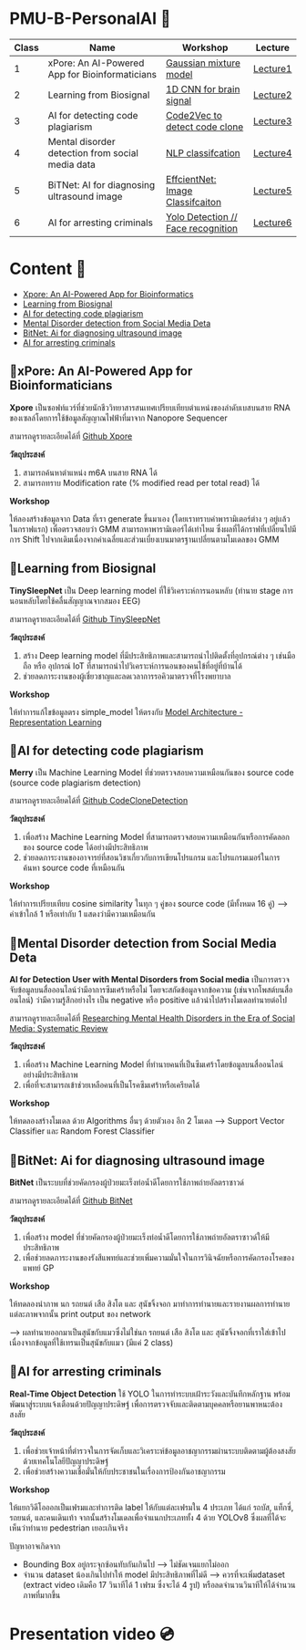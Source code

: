 # PMU-B-PersonalAI 🤖
**Class** | **Name** | **Workshop** | **Lecture**
--- | --- | --- | ---
1 | xPore: An AI-Powered App for Bioinformaticians | [Gaussian mixture model](https://github.com/punramon/PMU-B-PersonalAI/blob/main/Workshop_GMM.ipynb) | [Lecture1](https://github.com/punramon/PMU-B-PersonalAI/blob/main/Lecture/Lecture_Xpore%20.pdf)
2 | Learning from Biosignal | [1D CNN for brain signal](https://github.com/punramon/PMU-B-PersonalAI/blob/main/model.py) | [Lecture2](https://github.com/punramon/PMU-B-PersonalAI/blob/main/Lecture/Lecture_learning_from_biosignals.pdf)
3 | AI for detecting code plagiarism | [Code2Vec to detect code clone](https://github.com/punramon/PMU-B-PersonalAI/blob/main/Workshop_CodeCloneDetection.ipynb) | [Lecture3](https://github.com/punramon/PMU-B-PersonalAI/blob/main/Lecture/Lecture_CodeClone.pdf)
4 | Mental disorder detection from social media data | [NLP classifcation](https://github.com/punramon/PMU-B-PersonalAI/blob/main/Workshop_NLPclassifcation.ipynb) | [Lecture4](https://github.com/punramon/PMU-B-PersonalAI/blob/main/Lecture/Lecture_AI%20for%20Detecting%20Users%20with%20Mental%20Disorders%20from%20Social%20media.pdf)
5 | BiTNet: AI for diagnosing ultrasound image | [EffcientNet: Image Classifcaiton](https://github.com/punramon/PMU-B-PersonalAI/blob/main/Workshop_PMUB_Personal_AI_Image_classification_EfficientNetB5.ipynb) | [Lecture5](https://github.com/punramon/PMU-B-PersonalAI/blob/main/Lecture/Lecture_BitNet.pdf)
6 | AI for arresting criminals | [Yolo Detection // Face recognition](https://github.com/punramon/PMU-B-PersonalAI/blob/main/Workshop_Train_Yolov8_Object_Detection_on_Custom_Dataset.ipynb) | [Lecture6](https://github.com/punramon/PMU-B-PersonalAI/blob/main/Lecture/Lecture_ObjectDetection.pdf)

# Content 📝
* [Xpore: An AI-Powered App for Bioinformatics](https://github.com/punramon/PMU-B-PersonalAI/tree/main?tab=readme-ov-file#xpore-an-ai-powered-app-for-bioinformaticians)
* [Learning from Biosignal](https://github.com/punramon/PMU-B-PersonalAI/tree/main?tab=readme-ov-file#learning-from-biosignal)
* [AI for detecting code plagiarism](https://github.com/punramon/PMU-B-PersonalAI/tree/main?tab=readme-ov-file#ai-for-detecting-code-plagiarism)
* [Mental Disorder detection from Social Media Deta](https://github.com/punramon/PMU-B-PersonalAI/tree/main?tab=readme-ov-file#mental-disorder-detection-from-social-media-deta)
* [BitNet: Ai for diagnosing ultrasound image](https://github.com/punramon/PMU-B-PersonalAI/tree/main?tab=readme-ov-file#bitnet-ai-for-diagnosing-ultrasound-image)
* [AI for arresting criminals](https://github.com/punramon/PMU-B-PersonalAI/tree/main?tab=readme-ov-file#ai-for-arresting-criminals)
  
## 📌xPore: An AI-Powered App for Bioinformaticians
**Xpore** เป็นซอฟท์แวร์ที่ช่วยนักชีววิทยาสารสนเทศเปรียบเทียบตำแหน่งของลำดับเบสบนสาย RNA ของเซลล์โดยการใช้ข้อมูลสัญญาณไฟฟ้าที่มาจาก Nanopore Sequencer 

สามารถดูรายละเอียดได้ที่ [Github Xpore](https://github.com/GoekeLab/xpore)

**วัตถุประสงค์**
1. สามารถค้นหาตำแหน่ง m6A บนสาย RNA ได้
2. สามารถทราบ Modification rate (% modified read per total read) ได้
    
**Workshop**

ให้ลองสร้างข้อมูลจาก Data ที่เรา generate ขึ้นมาเอง (โดยเราทราบค่าพารามิเตอร์ต่าง ๆ อยู่เเล้วในกราฟแรก) เพื่อตรวจสอบว่า GMM สามารถหาพารามิเตอร์ได้เท่าไหม 
ซึ่งผลที่ได้กราฟที่เปลี่ยนไปมีการ Shift ไปจากเดิมเนื่องจากค่าเฉลี่ยและส่วนเบี่ยงเบนมาตรฐานเปลี่ยนตามโมเดลของ GMM

## 📌Learning from Biosignal
**TinySleepNet** เป็น Deep learning model ที่ใช้วิเคราะห์การนอนหลับ (ทำนาย stage การนอนหลับโดยใช้คลื่นสัญญาณจากสมอง EEG)

สามารถดูรายละเอียดได้ที่ [Github TinySleepNet](https://github.com/akaraspt/tinysleepnet?fbclid=IwY2xjawG4GSZleHRuA2FlbQIxMAABHaZzuhBKxhjNzvrltT1fQIn2rB_FotzJ6lIkT2cEtUX-ZYeNsBl_qB8nxA_aem_Auik0rZA_9UHruqd77NC3g)

**วัตถุประสงค์**
1. สร้าง Deep learning model ที่มีประสิทธิภาพและสามารถนำไปติดตั้งที่อุปกรณ์ต่าง ๆ เช่นมือถือ หรือ อุปกรณ์ IoT ที่สามารถนำไปวิเคราะห์การนอนของคนไข้ที่อยู่ที่บ้านได้
2. ช่วยลดภาระงานของผู้เชี่ยวชาญและลดเวลาการรอคิวมาตรวจที่โรงพยาบาล
    
**Workshop**

ให้ทำการแก้ไขข้อมูลตรง simple_model ให้ตรงกับ [Model Architecture - Representation Learning](https://github.com/akaraspt/tinysleepnet?tab=readme-ov-file#model-architecture)

## 📌AI for detecting code plagiarism
**Merry** เป็น Machine Learning Model ที่ช่วยตรวจสอบความเหมือนกันของ source code (source code plagiarism detection)

สามารถดูรายละเอียดได้ที่ [Github CodeCloneDetection](https://github.com/MUICT-SERU/SP2019-07-CodeCloneDetection)

**วัตถุประสงค์**
1. เพื่อสร้าง Machine Learning Model ที่สามารถตรวจสอบความเหมือนกันหรือการคัดลอกของ source code ได้อย่างมีประสิทธิภาพ
2. ช่วยลดภาระงานของอาจารย์ที่สอนวิชาเกี่ยวกับการเขียนโปรแกรม และโปรแกรมเมอร์ในการค้นหา source code ที่เหมือนกัน

**Workshop**

ให้ทำการเปรียบเทียบ cosine similarity ในทุก ๆ คู่ของ source code (มีทั้งหมด 16 คู่) --> ค่าเข้าใกล้ 1 หรือเท่ากับ 1 แสดงว่ามีความเหมือนกัน

## 📌Mental Disorder detection from Social Media Deta
**AI for Detection User with Mental Disorders from Social media** เป็นการตรวจจับข้อมูลบนสื่อออนไลน์ว่ามีอาการซึมเศร้าหรือไม่ 
โดยจะสกัดข้อมูลจากข้อความ (เช่นจากโพสต์บนสื่ออนไลน์) ว่ามีความรู้สึกอย่างไร เป็น negative หรือ positive แล้วนำไปสร้างโมเดลทำนายต่อไป

สามารถดูรายละเอียดได้ที่ [Researching Mental Health Disorders in the Era of Social Media: Systematic Review](https://www.jmir.org/2017/6/e228/)


**วัตถุประสงค์**
1. เพื่อสร้าง Machine Learning Model ที่ทำนายคนที่เป็นซึมเศร้าโดยข้อมูลบนสื่ออนไลน์อย่างมีประสิทธิภาพ
2. เพื่อที่จะสามารถเข้าช่วยเหลือคนที่เป็นโรคซึมเศร้าหรือเครียดได้

**Workshop**

ให้ทดลองสร้างโมเดล ด้วย Algorithms อื่นๆ ด้วยตัวเอง อีก 2 โมเดล --> Support Vector Classifier และ Random Forest Classifier 

## 📌BitNet: Ai for diagnosing ultrasound image
**BitNet** เป็นระบบที่ช่วยคัดกรองผู้ป่วยมะเร็งท่อน้ำดีโดยการใช้ภาพถ่ายอัลตราซาวด์ 

สามารถดูรายละเอียดได้ที่ [Github BitNet](https://tohnperfect.github.io/BiTNet/)

**วัตถุประสงค์**
1. เพื่อสร้าง model ที่ช่วยคัดกรองผู้ป่วยมะเร็งท่อน้ำดีโดยการใช้ภาพถ่ายอัลตราซาวด์ให้มีประสิทธิภาพ
2. เพื่อช่วยลดภาระงานของรังสีแพทย์และช่วยเพิ่มความมั่นใจในการวินิจฉัยหรือการคัดกรองโรคของแพทย์ GP

**Workshop**

ให้ทดลองนำภาพ นก รถยนต์ เสือ สิงโต และ สุนัขจิ้งจอก มาทำการทำนายและรายงานผลการทำนายแต่ละภาพจากนั้น print output ของ network 

--> ผลทำนายออกมาเป็นสุนัขกับแมวซึ่งไม่ใช่นก รถยนต์ เสือ สิงโต และ สุนัขจิ้งจอกที่เราใส่เข้าไป เนื่องจากข้อมูลที่ใช้เทรนเป็นสุนัขกับแมว (มีแค่ 2 class)


## 📌AI for arresting criminals
**Real-Time Object Detection** ใช้ YOLO ในการทำระบบเฝ้าระวังและบันทึกหลักฐาน พร้อมพัฒนาสู่ระบบแจ้งเตือนด้วยปัญญาประดิษฐ์ เพื่อการตรวจจับและติดตามบุคคลหรือยานพาหนะต้องสงสัย

**วัตถุประสงค์**
1. เพื่อช่วยเจ้าหน้าที่ตำรวจในการจัดเก็บและวิเคราะห์ข้อมูลอาชญากรรมผ่านระบบติดตามผู้ต้องสงสัยด้วยเทคโนโลยีปัญญาประดิษฐ์
2. เพื่อช่วยสร้างความเชื่อมั่นให้กับประชาชนในเรื่องการป้องกันอาชญากรรม

**Workshop**

ให้แยกวิดีโอออกเป็นเฟรมและทำการติด label ให้กับแต่ละเฟรมใน 4 ประเภท ได้แก่ รถบัส, แท็กซี่, รถยนต์, และคนเดินเท้า จากนั้นสร้างโมเดลเพื่อจำแนกประเภททั้ง 4 ด้วย YOLOv8
ซึ่งผลที่ได้จะเห็นว่าทำนาย pedestrian เยอะเกินจริง

ปัญหาอาจเกิดจาก
* Bounding Box อยู่กระจุกซ้อนทับกันเกินไป --> ไม่ชัดเจนแยกไม่ออก
* จำนวน dataset น้องเกินไปทำให้ model มีประสิทธิภาพที่ไม่ดี --> ควรที่จะเพิ่มdataset (extract video เดิมคือ 17 วินาทีได้ 1 เฟรม ซึ่งจะได้ 4 รูป) หรือลดจำนวนวินาทีให้ได้จำนวนภาพที่มากขึ้น

# Presentation video 💿
